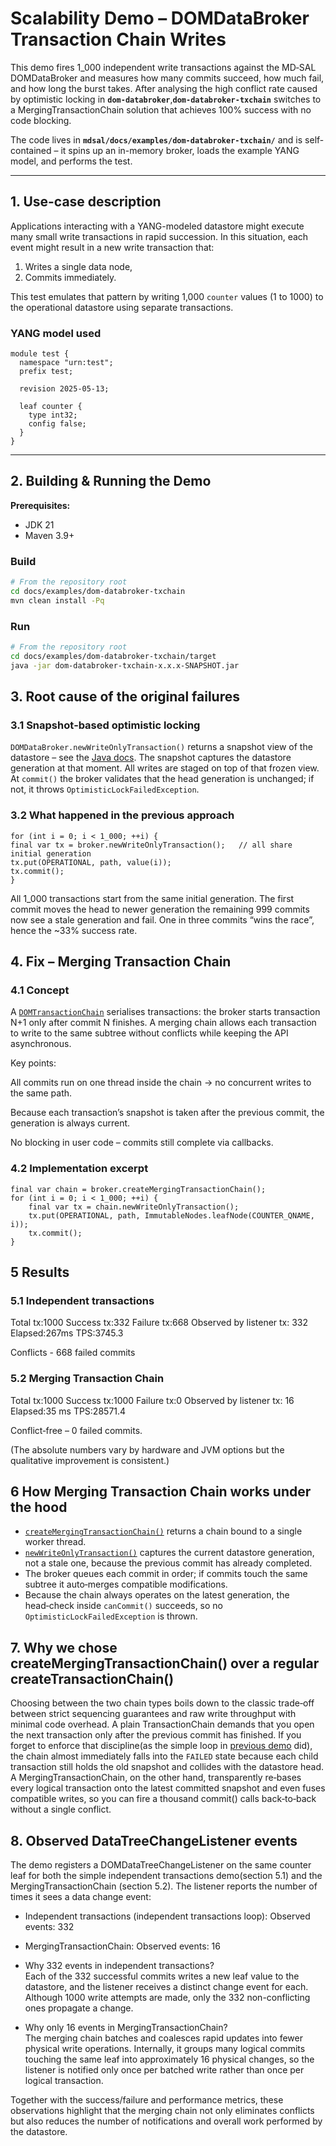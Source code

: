 # Scalability Demo – DOMDataBroker Transaction Chain Writes

This demo fires 1_000 independent write transactions against the MD‑SAL DOMDataBroker and measures how many commits
succeed, how much fail, and how long the burst takes. After analysing the high conflict rate caused by optimistic
locking in **`dom-databroker`**,**`dom-databroker-txchain`** switches to a MergingTransactionChain solution that
achieves 100% success with no code blocking.

The code lives in **`mdsal/docs/examples/dom-databroker-txchain/`** and is self-contained –
it spins up an in-memory broker, loads the example YANG model, and performs the test.

---

## 1. Use-case description

Applications interacting with a YANG-modeled datastore might execute many small write transactions in rapid succession.
In this situation, each event might result in a new write transaction that:

1. Writes a single data node,
2. Commits immediately.

This test emulates that pattern by writing 1,000 `counter` values (1 to 1000) to the operational datastore using
separate transactions.


### YANG model used
```yang
module test {
  namespace "urn:test";
  prefix test;

  revision 2025-05-13;

  leaf counter {
    type int32;
    config false;
  }
}
```
---

## 2. Building & Running the Demo

**Prerequisites:**

- JDK 21
- Maven 3.9+

### Build

```sh
# From the repository root
cd docs/examples/dom-databroker-txchain
mvn clean install -Pq
```

### Run
```sh
# From the repository root
cd docs/examples/dom-databroker-txchain/target
java -jar dom-databroker-txchain-x.x.x-SNAPSHOT.jar
```

## 3. Root cause of the original failures

### 3.1 Snapshot‑based optimistic locking

`DOMDataBroker.newWriteOnlyTransaction()` returns a snapshot view of the datastore –
see the [Java docs](../../../dom/mdsal-dom-api/src/main/java/org/opendaylight/mdsal/dom/api/DOMTransactionFactory.java#L190).
The snapshot captures the datastore generation at that moment. All writes are staged on top of that frozen view.
At `commit()` the broker validates that the head generation is unchanged; if not, it throws
`OptimisticLockFailedException`.

### 3.2 What happened in the previous approach
````
for (int i = 0; i < 1_000; ++i) {
final var tx = broker.newWriteOnlyTransaction();   // all share initial generation
tx.put(OPERATIONAL, path, value(i));
tx.commit();
}
````
All 1_000 transactions start from the same initial generation. The first commit moves the head to newer generation
the remaining 999 commits now see a stale generation and fail.
One in three commits “wins the race”, hence the ~33% success rate.

## 4. Fix – Merging Transaction Chain

### 4.1 Concept

A [`DOMTransactionChain`](../../../dom/mdsal-dom-api/src/main/java/org/opendaylight/mdsal/dom/api/DOMTransactionChain.java#L43)
serialises transactions: the broker starts transaction N+1 only after commit N finishes. A merging chain allows each
transaction to write to the same subtree without conflicts while keeping the API asynchronous.

Key points:

All commits run on one thread inside the chain → no concurrent writes to the same path.

Because each transaction’s snapshot is taken after the previous commit, the generation is always current.

No blocking in user code – commits still complete via callbacks.

### 4.2 Implementation excerpt

````
final var chain = broker.createMergingTransactionChain();
for (int i = 0; i < 1_000; ++i) {
    final var tx = chain.newWriteOnlyTransaction();
    tx.put(OPERATIONAL, path, ImmutableNodes.leafNode(COUNTER_QNAME, i));
    tx.commit();
}
````

## 5 Results

### 5.1 Independent transactions

Total tx:1000  Success tx:332  Failure tx:668 Observed by listener tx: 332 Elapsed:267ms  TPS:3745.3

Conflicts - 668 failed commits

### 5.2 Merging Transaction Chain

Total tx:1000  Success tx:1000  Failure tx:0 Observed by listener tx: 16 Elapsed:35 ms  TPS:28571.4

Conflict‑free – 0 failed commits.

(The absolute numbers vary by hardware and JVM options but the qualitative improvement is consistent.)

## 6 How Merging Transaction Chain works under the hood

* [`createMergingTransactionChain()`](../../../dom/mdsal-dom-api/src/main/java/org/opendaylight/mdsal/dom/api/DOMDataBroker.java#L70)
returns a chain bound to a single worker thread.
* [`newWriteOnlyTransaction()`](../../../dom/mdsal-dom-api/src/main/java/org/opendaylight/mdsal/dom/api/DOMTransactionChain.java#L82)
captures the current datastore generation, not a stale one, because the previous commit has already completed.
* The broker queues each commit in order; if commits touch the same subtree it auto‑merges compatible modifications.
* Because the chain always operates on the latest generation, the head‑check inside `canCommit()` succeeds,
so no `OptimisticLockFailedException` is thrown.

## 7. Why we chose createMergingTransactionChain() over a regular createTransactionChain()

Choosing between the two chain types boils down to the classic trade‑off between strict sequencing guarantees and raw 
write throughput with minimal code overhead.
A plain TransactionChain demands that you open the next transaction only after the previous commit has finished. 
If you forget to enforce that discipline(as the simple loop in 
[previous demo](../dom-databroker/src/main/java/org/opendaylight/mdsal/ScalabilityDemo.java) did), 
the chain almost immediately falls into the `FAILED` state because each child transaction still holds 
the old snapshot and collides with the datastore head. A MergingTransactionChain, on the other hand, 
transparently re‑bases every logical transaction onto the latest committed snapshot and even fuses compatible writes, 
so you can fire a thousand commit() calls back‑to‑back without a single conflict.

## 8. Observed DataTreeChangeListener events
The demo registers a DOMDataTreeChangeListener on the same counter leaf for both the simple independent transactions 
demo(section 5.1) and the MergingTransactionChain (section 5.2). The listener reports the number of 
times it sees a data change event:

* Independent transactions (independent transactions loop): Observed events: 332

* MergingTransactionChain: Observed events: 16

* Why 332 events in independent transactions?<br>
Each of the 332 successful commits writes a new leaf value to the datastore, and the listener receives a distinct change 
event for each. Although 1000 write attempts are made, only the 332 non-conflicting ones propagate a change.

* Why only 16 events in MergingTransactionChain?<br>
The merging chain batches and coalesces rapid updates into fewer physical write operations. Internally, 
it groups many logical commits touching the same leaf into approximately 16 physical changes, 
so the listener is notified only once per batched write rather than once per logical transaction.

Together with the success/failure and performance metrics, these observations highlight that the merging chain not only 
eliminates conflicts but also reduces the number of notifications and overall work performed by the datastore.


